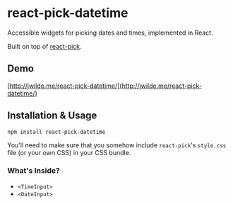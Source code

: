 # react-pick-datetime

Accessible widgets for picking dates and times, implemented in React. 

Built on top of [react-pick](https://github.com/hellojwilde/react-pick).

## Demo

[http://jwilde.me/react-pick-datetime/](http://jwilde.me/react-pick-datetime/)

## Installation & Usage

`npm install react-pick-datetime`

You'll need to make sure that you somehow include `react-pick`'s `style.css` file (or your own CSS) in your CSS bundle.

### What's Inside?

- `<TimeInput>`
- `<DateInput>`